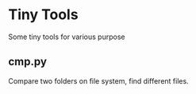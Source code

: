 # Tiny Tools
Some tiny tools for various purpose

## cmp.py

Compare two folders on file system, find different files.